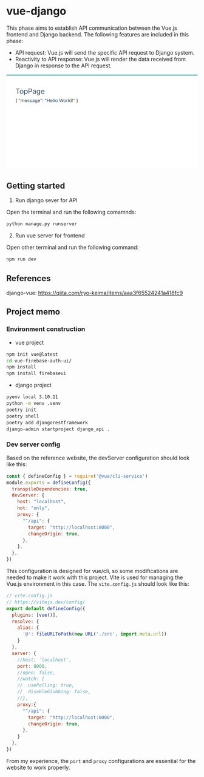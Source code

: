 # vue-django
This phase aims to establish API communication between the Vue.js frontend and Django backend. The following features are included in this phase:
- API request: Vue.js will send the specific API request to Django system.
- Reactivity to API response: Vue.js will render the data received from Django in response to the API request.

![demo](./doc/Screenshot.png)

## Getting started
1. Run django sever for API

Open the terminal and run the following comamnds:
```bash
python manage.py runserver
```

2. Run vue server for frontend

Open other terminal and run the following command:
```bash
npm run dev
```

## References
django-vue: https://qiita.com/ryo-keima/items/aaa3f65524241a418fc9


## Project memo

### Environment construction
- vue project

```bash
npm init vue@latest
cd vue-firebase-auth-ui/
npm install
npm install firebaseui
```

- django project
```bash
pyenv local 3.10.11
python -m venv .venv
poetry init
poetry shell
poetry add djangorestframework
django-admin startproject django_api .
```


### Dev server config
Based on the reference website, the devServer configuration should look like this:
```js
const { defineConfig } = require('@vue/cli-service')
module.exports = defineConfig({
  transpileDependencies: true,
  devServer: {
    host: "localhost",
    hot: "only",
    proxy: {
      "^/api": {
        target: "http://localhost:8000",
        changeOrigin: true,
      },
    },
  },
})
```

This configuration is designed for vue/cli, so some modifications are needed to make it work with this project. Vite is used for managing the Vue.js environment in this case. The `vite.config.js` should look like this:
```js
// vite.config.js
// https://vitejs.dev/config/
export default defineConfig({
  plugins: [vue()],
  resolve: {
    alias: {
      '@': fileURLToPath(new URL('./src', import.meta.url))
    }
  },
  server: {
    //host: 'localhost',
    port: 8000,
    //open: false,
    //watch: {
    //  usePolling: true,
    //  disableGlobbing: false,
    //},
    proxy:{
      "^/api": {
        target: "http://localhost:8000",
        changeOrigin: true,
      },
    }
  },
})
```
From my experience, the `port` and `proxy` configurations are essential for the website to work properly.